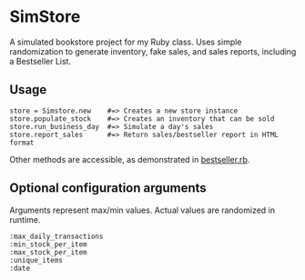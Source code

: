 # SimStore
A simulated bookstore project for my Ruby class. Uses simple randomization to generate inventory, fake sales, and sales reports, including a Bestseller List.

## Usage
```
store = Simstore.new    #=> Creates a new store instance
store.populate_stock    #=> Creates an inventory that can be sold
store.run_business_day  #=> Simulate a day's sales
store.report_sales      #=> Return sales/bestseller report in HTML format
```
Other methods are accessible, as demonstrated in [bestseller.rb](https://github.com/jmodjeska/simstore/blob/master/scripts/bestseller.rb).

## Optional configuration arguments
Arguments represent max/min values. Actual values are randomized in runtime.
```
:max_daily_transactions
:min_stock_per_item    
:max_stock_per_item    
:unique_items          
:date
```


